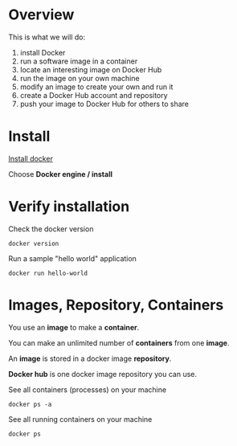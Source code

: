 # Overview

This is what we will do:

1. install Docker
1. run a software image in a container
1. locate an interesting image on Docker Hub
1. run the image on your own machine
1. modify an image to create your own and run it
1. create a Docker Hub account and repository
1. push your image to Docker Hub for others to share

# Install

[Install docker](https://docs.docker.com/)

Choose **Docker engine / install**

# Verify installation

Check the docker version
```
docker version
```

Run a sample "hello world" application
```
docker run hello-world 
```

# Images, Repository, Containers

You use an **image** to make a **container**.

You can make an unlimited number of **containers** from one **image**.

An **image** is stored in a docker image **repository**. 

**Docker hub** is one docker image repository you can use.

See all containers (processes) on your machine
```
docker ps -a
```

See all running containers on your machine
```
docker ps
```